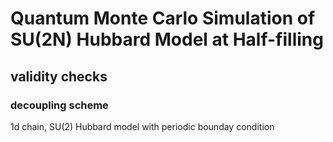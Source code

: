 # Quantum Monte Carlo Simulation of SU(2N) Hubbard Model at Half-filling

## validity checks

### decoupling scheme



1d chain, SU(2) Hubbard model with periodic bounday condition

